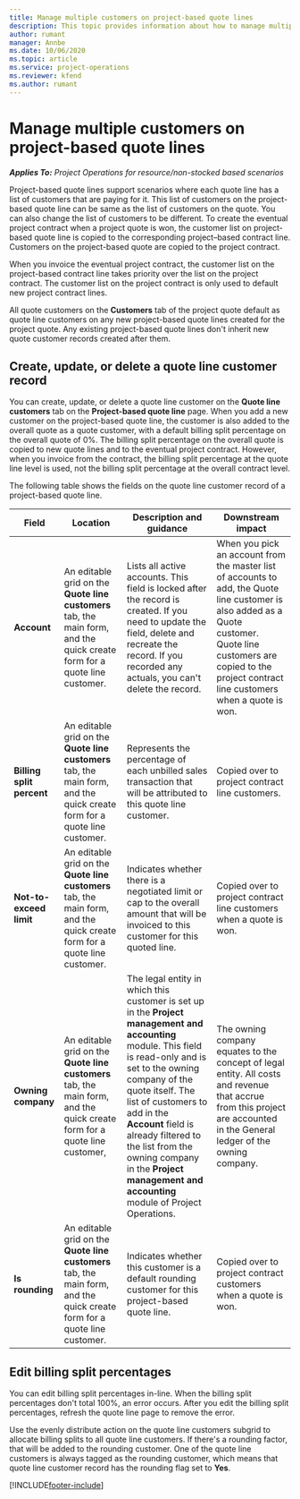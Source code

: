 ```yaml
---
title: Manage multiple customers on project-based quote lines
description: This topic provides information about how to manage multiple customers on project-based quote lines.
author: rumant
manager: Annbe
ms.date: 10/06/2020
ms.topic: article
ms.service: project-operations
ms.reviewer: kfend 
ms.author: rumant
---
```


# Manage multiple customers on project-based quote lines

_**Applies To:** Project Operations for resource/non-stocked based scenarios_

Project-based quote lines support scenarios where each quote line has a list of customers that are paying for it. This list of customers on the project-based quote line can be same as the list of customers on the quote. You can also change the list of customers to be different. To create the eventual project contract when a project quote is won, the customer list on project-based quote line is copied to the corresponding project–based contract line. Customers on the project-based quote are copied to the project contract.

When you invoice the eventual project contract, the customer list on the project-based contract line takes priority over the list on the project contract. The customer list on the project contract is only used to default new project contract lines.

All quote customers on the **Customers** tab of the project quote default as quote line customers on any new project-based quote lines created for the project quote. Any existing project-based quote lines don't inherit new quote customer records created after them.

## Create, update, or delete a quote line customer record

You can create, update, or delete a quote line customer on the **Quote line customers** tab on the **Project-based quote line** page. When you add a new customer on the project-based quote line, the customer is also added to the overall quote as a quote customer, with a default billing split percentage on the overall quote of 0%. The billing split percentage on the overall quote is copied to new quote lines and to the eventual project contract. However, when you invoice from the contract, the billing split percentage at the quote line level is used, not the billing split percentage at the overall contract level. 

The following table shows the fields on the quote line customer record of a project-based quote line.

| Field | Location | Description and guidance | Downstream impact |
| --- | --- | --- | --- |
| **Account** | An editable grid on the **Quote line customers** tab, the main form, and the quick create form for a quote line customer. | Lists all active accounts. This field is locked after the record is created. If you need to update the field, delete and recreate the record. If you recorded any actuals, you can't delete the record. | When you pick an account from the master list of accounts to add, the Quote line customer is also added as a Quote customer. Quote line customers are copied to the project contract line customers when a quote is won. |
| **Billing split percent** | An editable grid on the **Quote line customers** tab, the main form, and the quick create form for a quote line customer. | Represents the percentage of each unbilled sales transaction that will be attributed to this quote line customer. | Copied over to project contract line customers. |
| **Not-to-exceed limit** | An editable grid on the **Quote line customers** tab, the main form, and the quick create form for a quote line customer. | Indicates whether there is a negotiated limit or cap to the overall amount that will be invoiced to this customer for this quoted line. | Copied over to project contract line customers when a quote is won. |
| **Owning company** | An editable grid on the **Quote line customers** tab, the main form, and the quick create form for a quote line customer, | The legal entity in which this customer is set up in the **Project management and accounting** module. This field is read-only and is set to the owning company of the quote itself. The list of customers to add in the **Account** field is already filtered to the list from the owning company in the **Project management and accounting** module of Project Operations. | The owning company equates to the concept of legal entity. All costs and revenue that accrue from this project are accounted in the General ledger of the owning company. |
| **Is rounding** | An editable grid on the **Quote line customers** tab, the main form, and the quick create form for a quote line customer. | Indicates whether this customer is a default rounding customer for this project-based quote line. | Copied over to project contract customers when a quote is won. |

## Edit billing split percentages

You can edit billing split percentages in-line. When the billing split percentages don't total 100%, an error occurs. After you edit the billing split percentages, refresh the quote line page to remove the error.

Use the evenly distribute action on the quote line customers subgrid to allocate billing splits to all quote line customers. If there's a rounding factor, that will be added to the rounding customer. One of the quote line customers is always tagged as the rounding customer, which means that quote line customer record has the rounding flag set to **Yes**. 


[!INCLUDE[footer-include](../includes/footer-banner.md)]